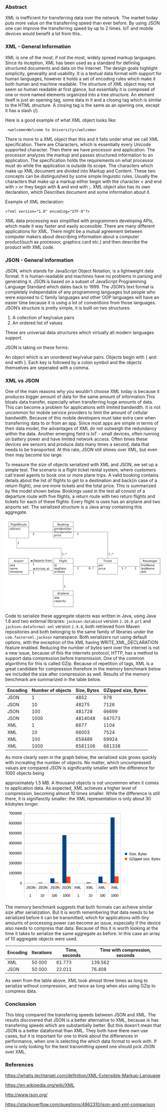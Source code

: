 

### Abstract

XML is inefficient for transferring data over the network.
The market today puts more value on the transferring speed than ever before. 
By using JSON one can improve the transferring speed by up to 2 times.
IoT and mobile devices would benefit a lot from this.. 


### XML - General Information

XML is one of the most, if not the most, widely spread markup languages. Since its inception, XML has been used as a standard for defining structured documents and data on the Internet. The design goals highlight simplicity, generality and usability. It is a textual data format with support for human languages, however it holds a set of encoding rules which make it both human and machine readable.
The structure of XML object may not seem so human readable at first glance, but essentially it is composed of one or more named elements organized into a tree structure. An element itself is just an opening tag, some data in it and a closing tag which is similar to the HTML structure. A closing tag is the same as an opening one, except it has a slash (/). 

Here is a good example of what XML object looks like:
``` 
 <welcome>Welcome to University</welcome>
```
There is more to a XML object than this and it falls under what we call XML specification. There are Characters, which is essentially every Unicode supported character. Then there we have processor and application.
The processor analyzes the markup and passes structured information to an application.
The specification holds the requirements on what processor must do while the application is outside its scope. The characters which make up XML document are divided into Markup and Content. These two concepts can be distinguished by some simple linguistic rules.
Usually the characters that make up a markup either begin with the character < and end with > or they begin with & and end with ;. XML object also has its own declaration, which 
Describes document and some information about it. 

Example of XML declaration:

```
<?xml version="1.0" encoding="UTF-8"?>
```

XML data processing was simplified with programmers developing APIs, which made it way faster and easily accessible. There are many different applications for XML. There might be a mutual agreement between computer makers about describing information about a computer product(such as processor, graphics card etc.) and then describe the product with XML code.

### JSON - General information

JSON, which stands for JavaScript Object Notation, is a lightweight data format.
It is human-readable and machines have no problems in parsing and generating it.
JSON is based on a subset of JavaScript Programming Language Standard which dates back to 1999. The JSON’s text format is completely independable of any programming languages but people who were exposed to C family languages and other OOP languages will have an easier time because it is using a lot of conventions from those languages. JSON’s structure is pretty simple, it is built on two structures:

1. A collection of key/value pairs
2. An ordered list of   values

These are universal data structures which virtually all modern languages support. 

JSON is taking on these forms:

An object which is an unordered key/value pairs. Objects begin with { and end with }.
Each key is followed by a colon symbol and the objects themselves are seperated with a comma.


### XML vs JSON

One of the main reasons why you wouldn’t choose XML today is because it produces bigger amount of data for the same amount of information.This bloats data transfer, especially when transferring huge amounts of data. This can become a problem for applications with limited bandwidth. It is not uncommon for mobile service providers to limit the amount of cellular bandwidth. Because of this mobile developers must take extra care when transferring data to or from an app. Since most apps are simple in terms of their data model, the advantages of XML do not outweigh the redundancy within the data. 
Another emerging field is IoT - small devices, often running on battery power and have limited network access. Often times these devices are sensors and produce data many times a second, data that needs to be transported. At this rate, JSON still shines over XML, but even then may become too large.

To measure the size of objects serialized with XML and JSON, we set up a simple test. The scenario is a flight ticket rental system, where customers call travel agents to book one or more plane trips. A valid booking contains details about the list of flights to get to a destination and back(in case of a return flight), one ore more tickets and the total price. This is summarized by the model shown below. Bookings used in the test all consist of a departure route with five flights, a return route with two return flights and tickets for each of these flights. Every flight is uses has an airplane and two airports set. The serialized structure is a Java array containing this aggregate.

![](./assets/UML.png)

Code to serialize these aggregate objects was written in Java, using Java 1.8 and two external libraries: `jackson-databind` version `2.10.0.pr1` and `jackson-dataformat-xml` version `2.9.8`, both retrieved from Maven repositories and both belonging to the same family of libraries under the `com.fasterxml.jackson` namespace. Both serializers run using default options, with the exception of the XML having WRITE_XML_DECLARATION feature enabled.
Reducing the number of bytes sent over the internet is not a new issue, because of this the internets protocol, HTTP, has a method to support data compression before transmission. One of the common algorithms for this is called GZip. Because of repetition of tags, XML is a great candidate for compression therefore in the memory benchmark below we included  the size after compression as well. Results of the memory benchmark are summarized in the table below.


Encoding   |   Number of objects   | Size, Bytes | GZipped size, Bytes |
|----------|-----------------------|-------------|---------------------|
| JSON 	| 1 |	4852     	| 978 |
| JSON | 10 | 48275 | 7126 |
| JSON | 100 | 481728 | 66699 |
| JSON | 1000 | 4814048 | 647573 |
| XML  	| 1 |	6677     	|      	1104    	|
| XML  	| 10 |	66003     	|      	7524    	|
| XML  	| 100 |	658486     	|      	69924    	|
| XML             | 1000 | 6581106 | 681338 |

As more clearly seen in the graph below, the serialized size grows quickly with increating the number of objects. No matter, which uncompressed values are compared JSON is significantly smaller with the difference for 1000 objects being 

approximately 1.5 MB. A thousand objects is not uncommon when it comes to application data. As expected, XML achieves a higher level of compression, becoming almost 10 times smaller. While the difference is still there, it is signifanctly smaller: the XML representation is only about 30 kilobytes longer.

![](./assets/fig_1.png)

The memory benchmark suggests that both formats can achieve similar size after serialization. But it is worth remembering that data needs to be serialized before it can be transmitted, which for applications with tiny amounts of processing power can become an issue, especially if the device also needs to compress that data. Because of this it is worth looking at the time it takes to serialize the same aggregate as before. In this case an array of 10 aggregate objects were used. 

 Encoding | Iterations | Time, seconds | Time with compression, seconds
--- | --- | --- | --- 
| XML  	| 50 000  | 61.773 |  139.562 
| JSON 	| 50 000  | 22.011 | 76.408 

As seen from the table above, XML took almost three times as long to serialize without compression, and twice as long when also using GZip to compress data. 


### Conclussion

This blog compared the transfering speeds between JSON and XML. The results discovered that JSON is a better alternative to XML, because is has transfering speeds which are substantially better. But this doesn’t mean that JSON is a better dataformat than XML. They both have there own use cases, but it is important for one to think about the differences in performance, when one is selecting the which data format to work with.
If one is only looking for the best transmitting speed one should pick JSON over XML.



### References

https://whatis.techtarget.com/definition/XML-Extensible-Markup-Language

https://en.wikipedia.org/wiki/XML

http://www.json.org/

https://stackoverflow.com/questions/4862310/json-and-xml-comparison